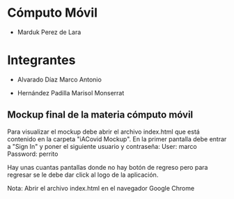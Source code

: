# Cómputo Móvil

* Marduk Perez de Lara

# Integrantes

* Alvarado Díaz Marco Antonio

* Hernández Padilla Marisol Monserrat

## Mockup final de la materia cómputo móvil

Para visualizar el mockup debe abrir el archivo index.html que está contenido en la carpeta "iACovid Mockup".
En la primer pantalla debe entrar a "Sign In" y poner el siguiente usuario y contraseña:
User: marco
Password: perrito

Hay unas cuantas pantallas donde no hay botón de regreso pero para regresar se le debe dar click al logo de la aplicación.

Nota: Abrir el archivo index.html en el navegador Google Chrome

